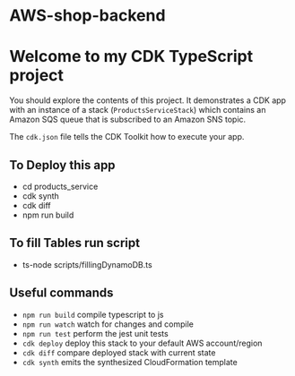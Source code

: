 # AWS-shop-backend

# Welcome to my CDK TypeScript project

You should explore the contents of this project. It demonstrates a CDK app with an instance of a stack (`ProductsServiceStack`)
which contains an Amazon SQS queue that is subscribed to an Amazon SNS topic.

The `cdk.json` file tells the CDK Toolkit how to execute your app.

## To Deploy this app

* cd products_service
* cdk synth
* cdk diff
* npm run build

## To fill Tables run script

* ts-node scripts/fillingDynamoDB.ts

## Useful commands

* `npm run build`   compile typescript to js
* `npm run watch`   watch for changes and compile
* `npm run test`    perform the jest unit tests
* `cdk deploy`      deploy this stack to your default AWS account/region
* `cdk diff`        compare deployed stack with current state
* `cdk synth`       emits the synthesized CloudFormation template
